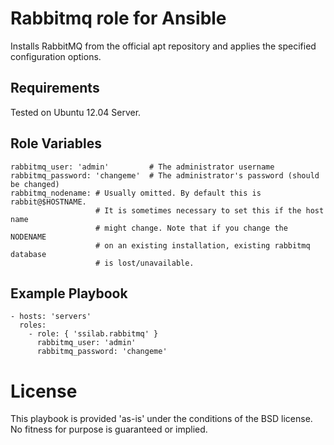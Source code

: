 # Rabbitmq role for Ansible

Installs RabbitMQ from the official apt repository and applies the specified configuration options.

## Requirements

Tested on Ubuntu 12.04 Server.

## Role Variables

    rabbitmq_user: 'admin'         # The administrator username
    rabbitmq_password: 'changeme'  # The administrator's password (should be changed)
    rabbitmq_nodename: # Usually omitted. By default this is rabbit@$HOSTNAME.
                       # It is sometimes necessary to set this if the host name
                       # might change. Note that if you change the NODENAME
                       # on an existing installation, existing rabbitmq database
                       # is lost/unavailable.

## Example Playbook

    - hosts: 'servers'
      roles:
        - role: { 'ssilab.rabbitmq' }
          rabbitmq_user: 'admin'
          rabbitmq_password: 'changeme'

# License

This playbook is provided 'as-is' under the conditions of the BSD license. No fitness for purpose is guaranteed or implied.